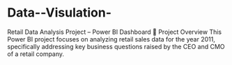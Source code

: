 # Data--Visulation-
Retail Data Analysis Project – Power BI Dashboard 📁 Project Overview This Power BI project focuses on analyzing retail sales data for the year 2011, specifically addressing key business questions raised by the CEO and CMO of a retail company. 
